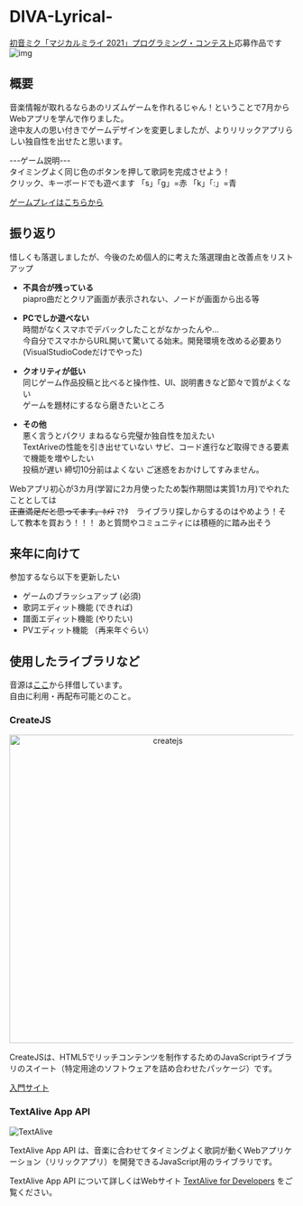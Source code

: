 # DIVA-Lyrical-
[初音ミク「マジカルミライ 2021」プログラミング・コンテスト](https://magicalmirai.com/2021/procon/)応募作品です
![img](/preview.gif)
## 概要
音楽情報が取れるならあのリズムゲームを作れるじゃん！ということで7月からWebアプリを学んで作りました。  
途中友人の思い付きでゲームデザインを変更しましたが、よりリリックアプリらしい独自性を出せたと思います。  

---ゲーム説明---  
タイミングよく同じ色のボタンを押して歌詞を完成させよう！  
クリック、キーボードでも遊べます 「s」「g」=赤 「k」「:」=青  

[ゲームプレイはこちらから](https://mushroom8orz.github.io/DIVA-Lyrical-/)

## 振り返り
惜しくも落選しましたが、今後のため個人的に考えた落選理由と改善点をリストアップ
- **不具合が残っている**  
 piapro曲だとクリア画面が表示されない、ノードが画面から出る等
 
- **PCでしか遊べない**  
 時間がなくスマホでデバックしたことがなかったんや…  
 今自分でスマホからURL開いて驚いてる始末。開発環境を改める必要あり(VisualStudioCodeだけでやった)
 
- **クオリティが低い**  
 同じゲーム作品投稿と比べると操作性、UI、説明書きなど節々で質がよくない  
 ゲームを題材にするなら磨きたいところ
 
- **その他**  
 悪く言うとパクリ まねるなら完璧か独自性を加えたい  
 TextAriveの性能を引き出せていない サビ、コード進行など取得できる要素で機能を増やしたい  
 投稿が遅い 締切10分前はよくない ご迷惑をおかけしてすみません。

Webアプリ初心が3カ月(学習に2カ月使ったため製作期間は実質1カ月)でやれたこととしては  
~~正直満足だと思ってます。ﾎﾒﾃ~~ ﾏｹﾀ　ライブラリ探しからするのはやめよう！そして教本を買おう！！！
あと質問やコミュニティには積極的に踏み出そう

## 来年に向けて
参加するなら以下を更新したい
- ゲームのブラッシュアップ (必須)
- 歌詞エディット機能 (できれば)
- 譜面エディット機能 (やりたい)
- PVエディット機能 （再来年ぐらい）

## 使用したライブラリなど
音源は[ここ](https://github.com/pentamania/sukuphina)から拝借しています。  
自由に利用・再配布可能とのこと。

### CreateJS
<p align="center">
  <a href="https://createjs.com">
    <img alt="createjs" src="https://raw.githubusercontent.com/createjs/createjs/master/assets/github-header.png" width="546">
  </a>
</p>
CreateJSは、HTML5でリッチコンテンツを制作するためのJavaScriptライブラリのスイート（特定用途のソフトウェアを詰め合わせたパッケージ）です。

[入門サイト](https://mushroom8orz.github.io/DIVA-Lyrical-/)

### TextAlive App API

![TextAlive](https://i.gyazo.com/thumb/1000/5301e6f642d255c5cfff98e049b6d1f3-png.png)

TextAlive App API は、音楽に合わせてタイミングよく歌詞が動くWebアプリケーション（リリックアプリ）を開発できるJavaScript用のライブラリです。

TextAlive App API について詳しくはWebサイト [TextAlive for Developers](https://developer.textalive.jp/) をご覧ください。